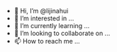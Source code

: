 - 👋 Hi, I’m @lijinahui
- 👀 I’m interested in ...
- 🌱 I’m currently learning ...
- 💞️ I’m looking to collaborate on ...
- 📫 How to reach me ...

<!---
lijinahui/lijinahui is a ✨ special ✨ repository because its `README.md` (this file) appears on your GitHub profile.
You can click the Preview link to take a look at your changes.
--->
